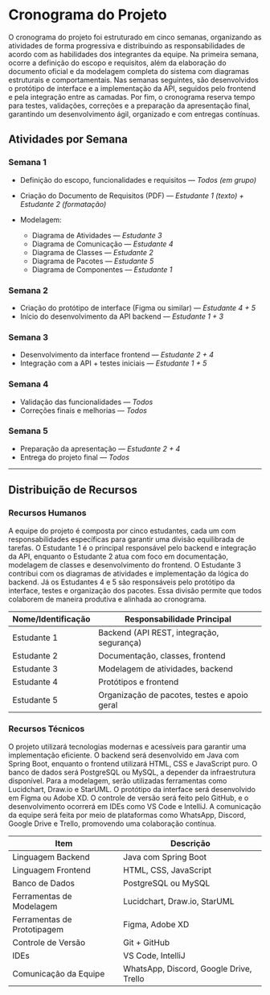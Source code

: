 # Cronograma do Projeto

O cronograma do projeto foi estruturado em cinco semanas, organizando as atividades de forma progressiva e distribuindo as responsabilidades de acordo com as habilidades dos integrantes da equipe. Na primeira semana, ocorre a definição do escopo e requisitos, além da elaboração do documento oficial e da modelagem completa do sistema com diagramas estruturais e comportamentais. Nas semanas seguintes, são desenvolvidos o protótipo de interface e a implementação da API, seguidos pelo frontend e pela integração entre as camadas. Por fim, o cronograma reserva tempo para testes, validações, correções e a preparação da apresentação final, garantindo um desenvolvimento ágil, organizado e com entregas contínuas.

## Atividades por Semana

### Semana 1

* Definição do escopo, funcionalidades e requisitos — *Todos (em grupo)*
* Criação do Documento de Requisitos (PDF) — *Estudante 1 (texto) + Estudante 2 (formatação)*
* Modelagem:

  * Diagrama de Atividades — *Estudante 3*
  * Diagrama de Comunicação — *Estudante 4*
  * Diagrama de Classes — *Estudante 2*
  * Diagrama de Pacotes — *Estudante 5*
  * Diagrama de Componentes — *Estudante 1*

### Semana 2

* Criação do protótipo de interface (Figma ou similar) — *Estudante 4 + 5*
* Início do desenvolvimento da API backend — *Estudante 1 + 3*

### Semana 3

* Desenvolvimento da interface frontend — *Estudante 2 + 4*
* Integração com a API + testes iniciais — *Estudante 1 + 5*

### Semana 4

* Validação das funcionalidades — *Todos*
* Correções finais e melhorias — *Todos*

### Semana 5

* Preparação da apresentação — *Estudante 2 + 4*
* Entrega do projeto final — *Todos*

---

## Distribuição de Recursos

### Recursos Humanos

A equipe do projeto é composta por cinco estudantes, cada um com responsabilidades específicas para garantir uma divisão equilibrada de tarefas.
O Estudante 1 é o principal responsável pelo backend e integração da API, enquanto o Estudante 2 atua com foco em documentação, modelagem de classes e desenvolvimento do frontend. 
O Estudante 3 contribui com os diagramas de atividades e implementação da lógica do backend. 
Já os Estudantes 4 e 5 são responsáveis pelo protótipo da interface, testes e organização dos pacotes. 
Essa divisão permite que todos colaborem de maneira produtiva e alinhada ao cronograma.

| Nome/Identificação | Responsabilidade Principal                   |
| ------------------ | -------------------------------------------- |
| Estudante 1        | Backend (API REST, integração, segurança)    |
| Estudante 2        | Documentação, classes, frontend              |
| Estudante 3        | Modelagem de atividades, backend             |
| Estudante 4        | Protótipos e frontend                        |
| Estudante 5        | Organização de pacotes, testes e apoio geral |

### Recursos Técnicos

O projeto utilizará tecnologias modernas e acessíveis para garantir uma implementação eficiente.
O backend será desenvolvido em Java com Spring Boot, enquanto o frontend utilizará HTML, CSS e JavaScript puro. 
O banco de dados será PostgreSQL ou MySQL, a depender da infraestrutura disponível. Para a modelagem, serão utilizadas ferramentas como Lucidchart, Draw.io e StarUML. 
O protótipo da interface será desenvolvido em Figma ou Adobe XD. 
O controle de versão será feito pelo GitHub, e o desenvolvimento ocorrerá em IDEs como VS Code e IntelliJ. 
A comunicação da equipe será feita por meio de plataformas como WhatsApp, Discord, Google Drive e Trello, promovendo uma colaboração contínua.


| Item                        | Descrição                               |
| --------------------------- | --------------------------------------- |
| Linguagem Backend           | Java com Spring Boot                    |
| Linguagem Frontend          | HTML, CSS, JavaScript                   |
| Banco de Dados              | PostgreSQL ou MySQL                     |
| Ferramentas de Modelagem    | Lucidchart, Draw\.io, StarUML           |
| Ferramentas de Prototipagem | Figma, Adobe XD                         |
| Controle de Versão          | Git + GitHub                            |
| IDEs                        | VS Code, IntelliJ                       |
| Comunicação da Equipe       | WhatsApp, Discord, Google Drive, Trello |
